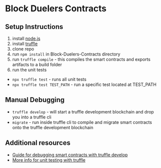 # Block Duelers Contracts

## Setup Instructions
1. install [node.js](https://nodejs.org/en/)
2. install [truffle](https://www.trufflesuite.com/truffle)
3. clone repo
4. run `npm install` in Block-Duelers-Contracts directory
5. run `truffle compile` - this compiles the smart contracts and exports artifacts to a build folder
6. run the unit tests
  * `npx truffle test` - runs all unit tests
  * `npx truffle test TEST_PATH` - run a specific test located at TEST_PATH

## Manual Debugging
 * `truffle develop` - will start a truffle development blockchain and drop you into a truffle cli
 * `migrate` - run inside truffle cli to compile and migrate smart contracts onto the truffle development blockchain

## Additional resources
 * [Guide for debugging smart contracts with truffle develop](https://www.trufflesuite.com/tutorials/debugging-a-smart-contract)
 * [More info for unit testing with truffle](https://www.trufflesuite.com/docs/truffle/testing/testing-your-contracts)